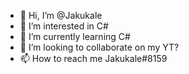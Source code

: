 - 👋 Hi, I’m @Jakukale
- 👀 I’m interested in C#
- 🌱 I’m currently learning C#
- 💞️ I’m looking to collaborate on my YT?
- 📫 How to reach me Jakukale#8159

<!---
Jakukale/Jakukale is a ✨ special ✨ repository because its `README.md` (this file) appears on your GitHub profile.
You can click the Preview link to take a look at your changes.
--->
